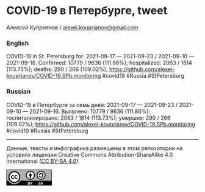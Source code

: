 COVID-19 в Петербурге, tweet
============================

*Алексей Куприянов* /
<a href="mailto:alexei.kouprianov@gmail.com" class="email">alexei.kouprianov@gmail.com</a>

### English

COVID-19 in St. Petersburg for: 2021-09-17 — 2021-09-23 / 2021-09-10 —
2021-09-16. Сonfirmed: 10779 / 9636 (111.86%); hospitalized: 2063 / 1814
(113.73%); deaths: 290 / 266 (109.02%);
<a href="https://github.com/alexei-kouprianov/COVID-19.SPb.monitoring" class="uri">https://github.com/alexei-kouprianov/COVID-19.SPb.monitoring</a>
\#covid19 \#Russia \#StPetersburg

### Russian

COVID-19 в Петербурге за семь дней: 2021-09-17 — 2021-09-23 / 2021-09-10
— 2021-09-16. Выявлено: 10779 / 9636 (111.86%); госпитализировано: 2063
/ 1814 (113.73%); умерших: 290 / 266 (109.02%);
<a href="https://github.com/alexei-kouprianov/COVID-19.SPb.monitoring" class="uri">https://github.com/alexei-kouprianov/COVID-19.SPb.monitoring</a>
\#covid19 \#Russia \#StPetersburg

------------------------------------------------------------------------

Данные, тексты и инфографика размещены в этом репозитории на условиях
лицензии Creative Commons Attribution-ShareAlike 4.0 International ([CC
BY-SA 4.0](https://creativecommons.org/licenses/by-sa/4.0/)).

![](../misc/CC-BY-SA-icon.png "CC-BY-SA")
